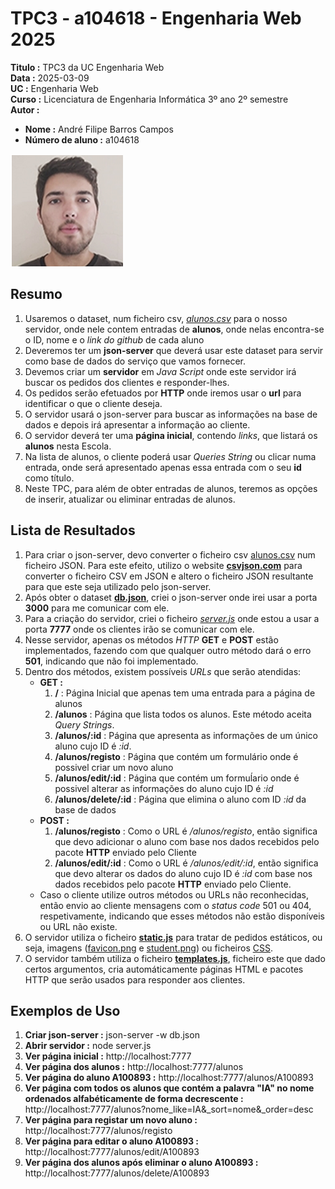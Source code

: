 # TPC3 - a104618 - Engenharia Web 2025

**Titulo :** TPC3 da UC Engenharia Web  
**Data :** 2025-03-09  
**UC :** Engenharia Web  
**Curso :** Licenciatura de Engenharia Informática 3º ano 2º semestre  
**Autor :**  
- **Nome :** André Filipe Barros Campos  
- **Número de aluno :** a104618  

![Fotografia do Aluno](../image.png)

## Resumo

1. Usaremos o dataset, num ficheiro csv, _[alunos.csv](alunos.csv)_ para o nosso servidor, onde nele contem entradas de **alunos**, onde nelas encontra-se o ID, nome e o _link do github_ de cada aluno  
2. Deveremos ter um **json-server** que deverá usar este dataset para servir como base de dados do serviço que vamos fornecer.  
3. Devemos criar um **servidor** em _Java Script_ onde este servidor irá buscar os pedidos dos clientes e responder-lhes.  
4. Os pedidos serão efetuados por **HTTP** onde iremos usar o **url** para identificar o que o cliente deseja.  
5. O servidor usará o json-server para buscar as informações na base de dados e depois irá apresentar a informação ao cliente.  
6. O servidor deverá ter uma **página inicial**, contendo _links_, que listará os **alunos** nesta Escola.  
7. Na lista de alunos, o cliente poderá usar _Queries String_ ou clicar numa entrada, onde será apresentado apenas essa entrada com o seu **id** como título.  
8. Neste TPC, para além de obter entradas de alunos, teremos as opções de inserir, atualizar ou eliminar entradas de alunos.  

## Lista de Resultados

1. Para criar o json-server, devo converter o ficheiro csv [alunos.csv](alunos.csv) num ficheiro JSON. Para este efeito, utilizo o website **[csvjson.com](https://csvjson.com/csv2json)** para converter o ficheiro CSV em JSON e altero o ficheiro JSON resultante para que este seja utilizado pelo json-server.  
2. Após obter o dataset **[db.json](db.json)**, criei o json-server onde irei usar a porta **3000** para me comunicar com ele.  
3. Para a criação do servidor, criei o ficheiro _[server.js](server.js)_ onde estou a usar a porta **7777** onde os clientes irão se comunicar com ele.  
4. Nesse servidor, apenas os métodos _HTTP_ **GET** e **POST** estão implementados, fazendo com que qualquer outro método dará o erro **501**, indicando que não foi implementado.  
5. Dentro dos métodos, existem possíveis _URLs_ que serão atendidas:  
    - **GET :**
        1. **/** : Página Inicial que apenas tem uma entrada para a página de alunos  
        2. **/alunos** : Página que lista todos os alunos. Este método aceita _Query Strings_.  
        3. **/alunos/:id** : Página que apresenta as informações de um único aluno cujo ID é _:id_.  
        4. **/alunos/registo** : Página que contém um formulário onde é possivel criar um novo aluno  
        5. **/alunos/edit/:id** : Página que contém um formuĺario onde é possivel alterar as informações do aluno cujo ID é _:id_  
        6. **/alunos/delete/:id** : Página que elimina o aluno com ID _:id_ da base de dados  
    - **POST :**
        1. **/alunos/registo** : Como o URL é _/alunos/registo_, então significa que devo adicionar o aluno com base nos dados recebidos pelo pacote **HTTP** enviado pelo Cliente  
        2. **/alunos/edit/:id** : Como o URL é _/alunos/edit/:id_, então significa que devo alterar os dados do aluno cujo ID é _:id_ com base nos dados recebidos pelo pacote **HTTP** enviado pelo Cliente.  
    - Caso o cliente utilize outros métodos ou URLs não reconhecidas, então envio ao cliente mensagens com o _status code_ 501 ou 404, respetivamente, indicando que esses métodos não estão disponíveis ou URL não existe.    
6. O servidor utiliza o ficheiro **[static.js](static.js)** para tratar de pedidos estáticos, ou seja, imagens ([favicon.png](public/favicon.png) e [student.png](public/student.png)) ou ficheiros [CSS](public/w3.css).  
7. O servidor também utiliza o ficheiro **[templates.js](templates.json)**, ficheiro este que dado certos argumentos, cria automáticamente páginas HTML e pacotes HTTP que serão usados para responder aos clientes.  

## Exemplos de Uso

1. **Criar json-server :** json-server -w db.json  
2. **Abrir servidor :** node server.js  
3. **Ver página inicial :** http://localhost:7777  
4. **Ver página dos alunos :** http://localhost:7777/alunos  
5. **Ver página do aluno A100893 :** http://localhost:7777/alunos/A100893
6. **Ver página com todos os alunos que contém a palavra "IA" no nome ordenados alfabéticamente de forma decrescente :** http://localhost:7777/alunos?nome_like=IA&_sort=nome&_order=desc
7. **Ver página para registar um novo aluno :** http://localhost:7777/alunos/registo  
8. **Ver página para editar o aluno A100893 :** http://localhost:7777/alunos/edit/A100893  
9. **Ver página dos alunos após eliminar o aluno A100893 :** http://localhost:7777/alunos/delete/A100893
